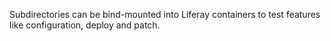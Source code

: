 Subdirectories can be bind-mounted into Liferay containers to test features like configuration, deploy and patch.

